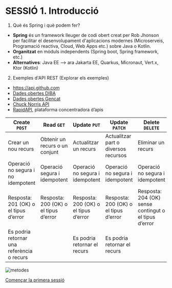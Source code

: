 # SESSIÓ 1. Introducció

1. Què és Spring i què podem fer?
- **Spring** és un framework lleuger de codi obert creat per Rob Jhonson per facilitar el desenvolupament d'aplicacions modernes (Microserveis, Programació reactiva, Cloud, Web Apps etc.) sobre Java o Kotlin.
- **Organitzat** en mòduls independents (Spring boot, Spring framework, etc.)
- **Alternatives**: Java EE --> ara Jakarta EE, Quarkus, Micronaut, Vert.x, Ktor (Kotlin)

2. Exemples d'API REST (Explorar els exemples)
- https://api.github.com
- [Dades obertes DIBA](https://dadesobertes.diba.cat/datasets)
- [Dades obertes Gencat](https://administraciodigital.gencat.cat/ca/dades/dades-obertes/inici/)
- [Chuck Norris API](https://api.chucknorris.io/)
- [RapidAPI](https://rapidapi.com/), plataforma concentradora d’apis

| **Create** `POST`          | **Read** `GET`                    | **Update** `PUT`                | **Update** `PATCH`                   | **Delete** `DELETE`                        |
|---------------------------|----------------------------------|--------------------------------|-------------------------------------|--------------------------------------------|
| Crear un nou recurs       | Obtenir un recurs o un conjunt   | Actualitzar un recurs          | Actualitzar part o diversos recursos | Eliminar un recurs                         |
| Operació no segura i no idempotent | Operació segura i idempotent    | Operació no segura i idempotent | Operació no segura i idempotent      | Operació no segura i idempotent            |
| Resposta: 201 (OK) o el tipus d’error | Resposta: 200 (OK) o el tipus d’error | Resposta: 200 (OK) o el tipus d’error | Resposta: 200 (OK) o el tipus d’error  | Resposta: 204 (OK) sense contingut o el tipus d’error |
| Es podria retornar una referència o recurs |                                  | Es podria retornar el recurs    | Es podria retornar el recurs         |                                            |

![metodes](metodes.png)

[Començar la primera sessió](/springboot-crud-intro)